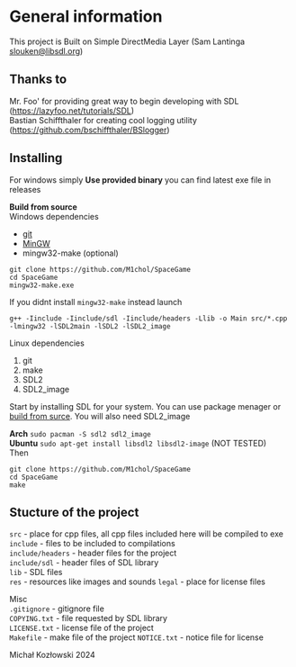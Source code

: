 # General information
This project is Built on Simple DirectMedia Layer (Sam Lantinga slouken@libsdl.org)
   
## Thanks to
Mr. Foo' for providing great way to begin developing with SDL (https://lazyfoo.net/tutorials/SDL)   
Bastian Schiffthaler for creating cool logging utility (https://github.com/bschiffthaler/BSlogger)   
   
## Installing
For windows simply __Use provided binary__ you can find latest exe file in releases   
   
__Build from source__   
Windows dependencies  
- [git](https://git-scm.com/download/win)
- [MinGW](https://sourceforge.net/projects/mingw/) 
- mingw32-make  (optional)
    
```
git clone https://github.com/M1chol/SpaceGame
cd SpaceGame
mingw32-make.exe
```
If you didnt install `mingw32-make` instead launch   
```
g++ -Iinclude -Iinclude/sdl -Iinclude/headers -Llib -o Main src/*.cpp -lmingw32 -lSDL2main -lSDL2 -lSDL2_image
```

Linux dependencies      
1. git
2. make
3. SDL2
4. SDL2_image
   
Start by installing SDL for your system. You can use package menager or [build from surce](https://github.com/libsdl-org/SDL). You will also need SDL2_image

__Arch__ `sudo pacman -S sdl2 sdl2_image`   
__Ubuntu__ `sudo apt-get install libsdl2 libsdl2-image` (NOT TESTED)   
Then   
```
git clone https://github.com/M1chol/SpaceGame
cd SpaceGame
make
```


## Stucture of the project
`src` - place for cpp files, all cpp files included here will be compiled to exe   
`include` - files to be included to compilations   
`include/headers` - header files for the project   
`include/sdl` - header files of SDL library   
`lib` - SDL files   
`res` - resources like images and sounds
`legal` - place for license files   
   
Misc   
`.gitignore` - gitignore file   
`COPYING.txt` - file requested by SDL library   
`LICENSE.txt` - license file of the project   
`Makefile` - make file of the project 
`NOTICE.txt` - notice file for license   
   
 Michał Kozłowski 2024

